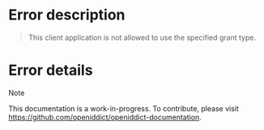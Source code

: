 # Error description

> This client application is not allowed to use the specified grant type.

# Error details

> [!NOTE]
> This documentation is a work-in-progress. To contribute, please visit https://github.com/openiddict/openiddict-documentation.
